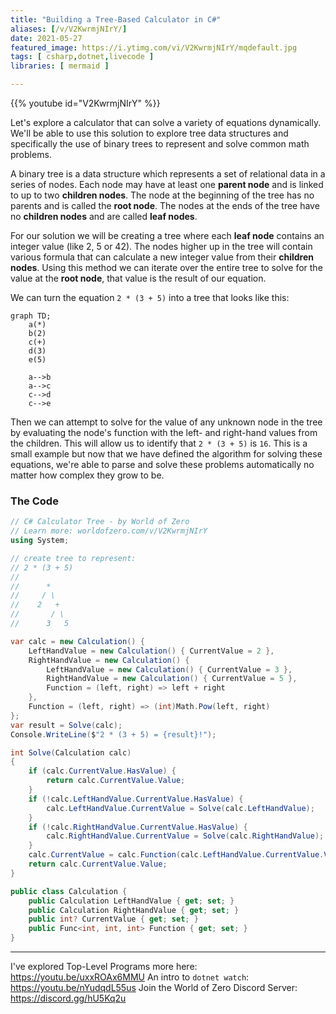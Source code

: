 ```yaml
---
title: "Building a Tree-Based Calculator in C#"
aliases: [/v/V2KwrmjNIrY/]
date: 2021-05-27
featured_image: https://i.ytimg.com/vi/V2KwrmjNIrY/mqdefault.jpg
tags: [ csharp,dotnet,livecode ]
libraries: [ mermaid ]

---
```


{{% youtube id="V2KwrmjNIrY" %}}

Let's explore a calculator that can solve a variety of equations dynamically. We'll be able to use this solution to explore tree data structures and specifically the use of binary trees to represent and solve common math problems.

A binary tree is a data structure which represents a set of relational data in a series of nodes. Each node may have at least one **parent node** and is linked to up to two **children nodes**. The node at the beginning of the tree has no parents and is called the **root node**. The nodes at the ends of the tree have no **children nodes** and are called **leaf nodes**.

For our solution we will be creating a tree where each **leaf node** contains an integer value (like 2, 5 or 42). The nodes higher up in the tree will contain various formula that can calculate a new integer value from their **children nodes**. Using this method we can iterate over the entire tree to solve for the value at the **root node**, that value is the result of our equation.

We can turn the equation `2 * (3 + 5)` into a tree that looks like this:

```mermaid
graph TD;
    a(*)
    b(2)
    c(+)
    d(3)
    e(5)
 
    a-->b
    a-->c
    c-->d
    c-->e
```

Then we can attempt to solve for the value of any unknown node in the tree by evaluating the node's function with the left- and right-hand values from the children. This will allow us to identify that `2 * (3 + 5)` is `16`. This is a small example but now that we have defined the algorithm for solving these equations, we're able to parse and solve these problems automatically no matter how complex they grow to be.

### The Code

```csharp
// C# Calculator Tree - by World of Zero 
// Learn more: worldofzero.com/v/V2KwrmjNIrY
using System;

// create tree to represent:
// 2 * (3 + 5)
//
//      *
//     / \
//    2   +
//       / \
//      3   5

var calc = new Calculation() {
    LeftHandValue = new Calculation() { CurrentValue = 2 },
    RightHandValue = new Calculation() {
        LeftHandValue = new Calculation() { CurrentValue = 3 },
        RightHandValue = new Calculation() { CurrentValue = 5 },
        Function = (left, right) => left + right
    },
    Function = (left, right) => (int)Math.Pow(left, right)
};
var result = Solve(calc);
Console.WriteLine($"2 * (3 + 5) = {result}!");

int Solve(Calculation calc)
{
    if (calc.CurrentValue.HasValue) {
        return calc.CurrentValue.Value;
    }
    if (!calc.LeftHandValue.CurrentValue.HasValue) {
        calc.LeftHandValue.CurrentValue = Solve(calc.LeftHandValue);
    }
    if (!calc.RightHandValue.CurrentValue.HasValue) {
        calc.RightHandValue.CurrentValue = Solve(calc.RightHandValue);
    }
    calc.CurrentValue = calc.Function(calc.LeftHandValue.CurrentValue.Value, calc.RightHandValue.CurrentValue.Value);
    return calc.CurrentValue.Value;
}

public class Calculation {
    public Calculation LeftHandValue { get; set; }
    public Calculation RightHandValue { get; set; }
    public int? CurrentValue { get; set; }
    public Func<int, int, int> Function { get; set; }
}
```

***

I've explored Top-Level Programs more here: https://youtu.be/uxxROAx6MMU
An intro to `dotnet watch`: https://youtu.be/nYudqdL55us
Join the World of Zero Discord Server: https://discord.gg/hU5Kq2u